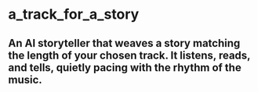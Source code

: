 # a_track_for_a_story
## An AI storyteller that weaves a story matching the length of your chosen track. It listens, reads, and tells, quietly pacing with the rhythm of the music.